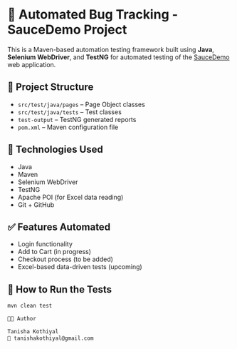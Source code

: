 # 🐞 Automated Bug Tracking - SauceDemo Project

This is a Maven-based automation testing framework built using **Java**, **Selenium WebDriver**, and **TestNG** for automated testing of the [SauceDemo](https://www.saucedemo.com/) web application.


## 📂 Project Structure

- `src/test/java/pages` – Page Object classes
- `src/test/java/tests` – Test classes
- `test-output` – TestNG generated reports
- `pom.xml` – Maven configuration file

## 🚀 Technologies Used

- Java
- Maven
- Selenium WebDriver
- TestNG
- Apache POI (for Excel data reading)
- Git + GitHub

## ✅ Features Automated

- Login functionality
- Add to Cart (in progress)
- Checkout process (to be added)
- Excel-based data-driven tests (upcoming)

## 🧪 How to Run the Tests

```bash
mvn clean test

👩‍💻 Author

Tanisha Kothiyal
📧 tanishakothiyal@gmail.com

